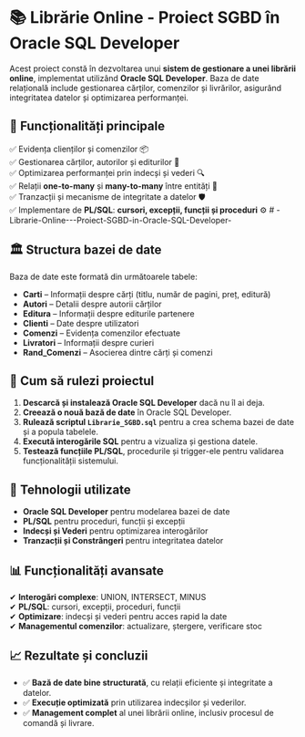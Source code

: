 # 📚 Librărie Online - Proiect SGBD în Oracle SQL Developer

Acest proiect constă în dezvoltarea unui **sistem de gestionare a unei librării online**, implementat utilizând **Oracle SQL Developer**. Baza de date relațională include gestionarea cărților, comenzilor și livrărilor, asigurând integritatea datelor și optimizarea performanței.

## 📌 Funcționalități principale
✅ Evidența clienților și comenzilor 📦  
✅ Gestionarea cărților, autorilor și editurilor 📖  
✅ Optimizarea performanței prin indecși și vederi 🔍  
✅ Relații **one-to-many** și **many-to-many** între entități 🔄  
✅ Tranzacții și mecanisme de integritate a datelor 🛡️  
✅ Implementare de **PL/SQL**: **cursori, excepții, funcții și proceduri** ⚙️  # -Librarie-Online---Proiect-SGBD-in-Oracle-SQL-Developer-

## 🏛️ Structura bazei de date
Baza de date este formată din următoarele tabele:
- **Carti** – Informații despre cărți (titlu, număr de pagini, preț, editură)
- **Autori** – Detalii despre autorii cărților
- **Editura** – Informații despre editurile partenere
- **Clienti** – Date despre utilizatori
- **Comenzi** – Evidența comenzilor efectuate
- **Livratori** – Informații despre curieri
- **Rand_Comenzi** – Asocierea dintre cărți și comenzi

## 🚀 Cum să rulezi proiectul
1. **Descarcă și instalează Oracle SQL Developer** dacă nu îl ai deja.
2. **Creează o nouă bază de date** în Oracle SQL Developer.
3. **Rulează scriptul `Librarie_SGBD.sql`** pentru a crea schema bazei de date și a popula tabelele.
4. **Execută interogările SQL** pentru a vizualiza și gestiona datele.
5. **Testează funcțiile PL/SQL**, procedurile și trigger-ele pentru validarea funcționalității sistemului.

## 🔧 Tehnologii utilizate
- **Oracle SQL Developer** pentru modelarea bazei de date
- **PL/SQL** pentru proceduri, funcții și excepții
- **Indecși și Vederi** pentru optimizarea interogărilor
- **Tranzacții și Constrângeri** pentru integritatea datelor

## 📊 Funcționalități avansate
✔ **Interogări complexe**: UNION, INTERSECT, MINUS  
✔ **PL/SQL**: cursori, excepții, proceduri, funcții  
✔ **Optimizare**: indecși și vederi pentru acces rapid la date  
✔ **Managementul comenzilor**: actualizare, ștergere, verificare stoc  

## 📈 Rezultate și concluzii
- ✅ **Bază de date bine structurată**, cu relații eficiente și integritate a datelor.
- ✅ **Execuție optimizată** prin utilizarea indecșilor și vederilor.
- ✅ **Management complet** al unei librării online, inclusiv procesul de comandă și livrare.
